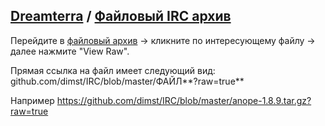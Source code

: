 ## [Dreamterra](https://dim.st/dreamterra) / [Файловый IRC архив](https://github.com/dimst/IRC)
Перейдите в [файловый архив](https://github.com/dimst/IRC) → кликните по интересующему файлу → далее нажмите "View Raw".

Прямая ссылка на файл имеет следующий вид: github.com/dimst/IRC/blob/master/ФАЙЛ**?raw=true**

Например https://github.com/dimst/IRC/blob/master/anope-1.8.9.tar.gz?raw=true


